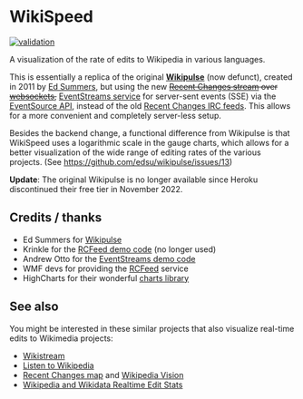 # WikiSpeed

[![validation][validation-img]][validation-url]

[validation-url]: https://validator.w3.org/nu/?doc=http%3A%2F%2Fwaldyrious.net%2Fwikispeed%2F
[validation-img]: https://img.shields.io/badge/w3c-valid_xhtml5-blue.svg

A visualization of the rate of edits to Wikipedia in various languages.

This is essentially a replica of the original **[Wikipulse](https://web.archive.org/web/20220413111810/http://wikipulse.herokuapp.com)** (now defunct),
created in 2011 by [Ed Summers](http://mith.umd.edu/people/person/ed-summers/),
but using the new ~~[Recent Changes stream](https://www.mediawiki.org/wiki/API:Recent_changes_stream)
over [websockets](https://en.wikipedia.org/wiki/WebSocket),~~
[EventStreams service](https://wikitech.wikimedia.org/wiki/Event_Platform/EventStreams_HTTP_Service)
for server-sent events (SSE)
via the [EventSource API](https://developer.mozilla.org/en-US/docs/Web/API/EventSource),
instead of the old
[Recent Changes IRC feeds](https://meta.wikimedia.org/wiki/IRC/Channels#Recent_changes).
This allows for a more convenient and completely server-less setup.

Besides the backend change, a functional difference from Wikipulse
is that WikiSpeed uses a logarithmic scale in the gauge charts,
which allows for a better visualization of the wide range of editing rates
of the various projects. (See https://github.com/edsu/wikipulse/issues/13)

**Update**: The original Wikipulse is no longer available since Heroku discontinued their free tier in November 2022.

## Credits / thanks

- Ed Summers for [Wikipulse](https://web.archive.org/web/20220413111810/http://wikipulse.herokuapp.com/)
- Krinkle for the [RCFeed demo code](http://codepen.io/Krinkle/pen/laucI/) (no longer used)
- Andrew Otto for the [EventStreams demo code](https://codepen.io/ottomata/pen/VKNyEw/)
- WMF devs for providing the [RCFeed](https://www.mediawiki.org/wiki/API:Recent_changes_stream) service
- HighCharts for their wonderful [charts library](http://www.highcharts.com/)

## See also

You might be interested in these similar projects
that also visualize real-time edits to Wikimedia projects:

- [Wikistream](http://wikistream.wmflabs.org/)
- [Listen to Wikipedia](http://listen.hatnote.com/)
- [Recent Changes map](http://rcmap.hatnote.com/) and [Wikipedia Vision](http://www.lkozma.net/wpv/)
- [Wikipedia and Wikidata Realtime Edit Stats](https://web.archive.org/web/20210601185835/https://wikipedia-edits.herokuapp.com/)
